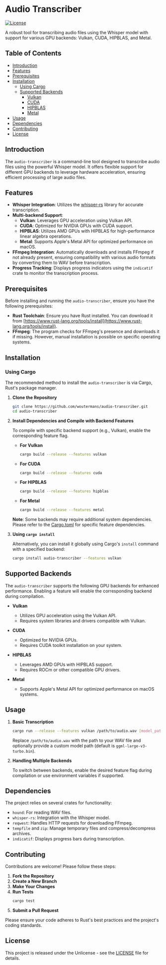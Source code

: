 # Audio Transcriber

[![License](https://img.shields.io/badge/License-Unlicense-blue.svg)](LICENSE)

A robust tool for transcribing audio files using the Whisper model with support for various GPU backends: Vulkan, CUDA, HIPBLAS, and Metal.

## Table of Contents

- [Introduction](#introduction)
- [Features](#features)
- [Prerequisites](#prerequisites)
- [Installation](#installation)
  - [Using Cargo](#using-cargo)
  - [Supported Backends](#supported-backends)
    - [Vulkan](#vulkan)
    - [CUDA](#cuda)
    - [HIPBLAS](#hipblas)
    - [Metal](#metal)
- [Usage](#usage)
- [Dependencies](#dependencies)
- [Contributing](#contributing)
- [License](#license)

## Introduction

The `audio-transcriber` is a command-line tool designed to transcribe audio files using the powerful Whisper model. It offers flexible support 
for different GPU backends to leverage hardware acceleration, ensuring efficient processing of large audio files.

## Features

- **Whisper Integration**: Utilizes the [whisper-rs](https://github.com/alyssaq/rust-whisper) library for accurate transcription.
- **Multi-backend Support**:
  - **Vulkan**: Leverages GPU acceleration using Vulkan API.
  - **CUDA**: Optimized for NVIDIA GPUs with CUDA support.
  - **HIPBLAS**: Utilizes AMD GPUs with HIPBLAS for high-performance linear algebra operations.
  - **Metal**: Supports Apple's Metal API for optimized performance on macOS.
- **FFmpeg Integration**: Automatically downloads and installs FFmpeg if not already present, ensuring compatibility with various audio formats 
by converting them to WAV before transcription.
- **Progress Tracking**: Displays progress indicators using the `indicatif` crate to monitor the transcription process.

## Prerequisites

Before installing and running the `audio-transcriber`, ensure you have the following prerequisites:

- **Rust Toolchain**: Ensure you have Rust installed. You can download it from 
[https://www.rust-lang.org/tools/install](https://www.rust-lang.org/tools/install).
- **FFmpeg**: The program checks for FFmpeg's presence and downloads it if missing. However, manual installation is possible on specific 
operating systems.

## Installation

### Using Cargo

The recommended method to install the `audio-transcriber` is via Cargo, Rust's package manager.

1. **Clone the Repository**

   ```bash
   git clone https://github.com/woutermans/audio-transcriber.git
   cd audio-transcriber
   ```

2. **Install Dependencies and Compile with Backend Features**

   To compile with specific backend support (e.g., Vulkan), enable the corresponding feature flag.

   - **For Vulkan**
     ```bash
     cargo build --release --features vulkan
     ```
   - **For CUDA**
     ```bash
     cargo build --release --features cuda
     ```
   - **For HIPBLAS**
     ```bash
     cargo build --release --features hipblas
     ```
   - **For Metal**
     ```bash
     cargo build --release --features metal

   **Note**: Some backends may require additional system dependencies. Please refer to the [Cargo.toml](./Cargo.toml) for specific feature 
dependencies.

3. **Using `cargo install`**

   Alternatively, you can install it globally using Cargo's `install` command with a specified backend:

   ```bash
   cargo install audio-transcriber --features vulkan
   ```

## Supported Backends

The `audio-transcriber` supports the following GPU backends for enhanced performance. Enabling a feature will enable the corresponding backend 
during compilation.

- **Vulkan**
  - Utilizes GPU acceleration using the Vulkan API.
  - Requires system libraries and drivers compatible with Vulkan.
  
- **CUDA**
  - Optimized for NVIDIA GPUs.
  - Requires CUDA toolkit installation on your system.
  
- **HIPBLAS**
  - Leverages AMD GPUs with HIPBLAS support.
  - Requires ROCm or other compatible GPU drivers.

- **Metal**
  - Supports Apple's Metal API for optimized performance on macOS systems.

## Usage

1. **Basic Transcription**

   ```bash
   cargo run --release --features vulkan /path/to/audio.wav [model_path]
   ```

   Replace `/path/to/audio.wav` with the path to your WAV file and optionally provide a custom model path (default is 
`ggml-large-v3-turbo.bin`).

2. **Handling Multiple Backends**

   To switch between backends, enable the desired feature flag during compilation or use environment variables if supported.

## Dependencies

The project relies on several crates for functionality:

- `hound`: For reading WAV files.
- `whisper-rs`: Integration with the Whisper model.
- `reqwest`: Handles HTTP requests for downloading FFmpeg.
- `tempfile` and `zip`: Manage temporary files and compress/decompress archives.
- `indicatif`: Displays progress bars during transcription.

## Contributing

Contributions are welcome! Please follow these steps:

1. **Fork the Repository**
2. **Create a New Branch**
3. **Make Your Changes**
4. **Run Tests**
   ```bash
   cargo test
   ```
5. **Submit a Pull Request**

Please ensure your code adheres to Rust's best practices and the project's coding standards.

## License

This project is released under the Unlicense - see the [LICENSE](LICENSE) file for details.
